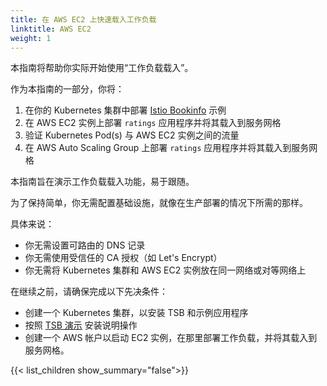 ```yaml
---
title: 在 AWS EC2 上快速载入工作负载
linktitle: AWS EC2
weight: 1
---
```


本指南将帮助你实际开始使用“工作负载载入”。

作为本指南的一部分，你将：
1. 在你的 Kubernetes 集群中部署 [Istio Bookinfo](https://istio.io/latest/docs/examples/bookinfo/) 示例
1. 在 AWS EC2 实例上部署 `ratings` 应用程序并将其载入到服务网格
1. 验证 Kubernetes Pod(s) 与 AWS EC2 实例之间的流量
1. 在 AWS Auto Scaling Group 上部署 `ratings` 应用程序并将其载入到服务网格

本指南旨在演示工作负载载入功能，易于跟随。

为了保持简单，你无需配置基础设施，就像在生产部署的情况下所需的那样。

具体来说：
* 你无需设置可路由的 DNS 记录
* 你无需使用受信任的 CA 授权（如 Let's Encrypt）
* 你无需将 Kubernetes 集群和 AWS EC2 实例放在同一网络或对等网络上

在继续之前，请确保完成以下先决条件：
* 创建一个 Kubernetes 集群，以安装 TSB 和示例应用程序
* 按照 [TSB 演示](../../../../setup/self-managed/demo-installation) 安装说明操作
* 创建一个 AWS 帐户以启动 EC2 实例，在那里部署工作负载，并将其载入到服务网格。

{{< list_children show_summary="false">}}
